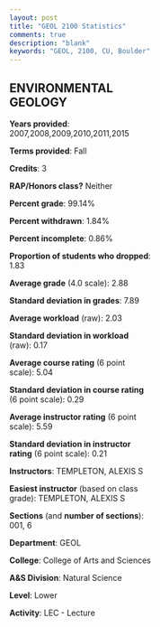 ```yaml
---
layout: post
title: "GEOL 2100 Statistics"
comments: true
description: "blank"
keywords: "GEOL, 2100, CU, Boulder"
--- 
```

<head>
<script src="https://ajax.googleapis.com/ajax/libs/jquery/2.1.3/jquery.min.js"></script>
<script src="https://dl.dropboxusercontent.com/s/pc42nxpaw1ea4o9/highcharts.js?dl=0"></script>
<!-- <script src="../assets/js/highcharts.js"></script> -->
<style type="text/css">@font-face {
	font-family: "Bebas Neue";
	src: url(https://www.filehosting.org/file/details/544349/BebasNeue%20Regular.otf) format("opentype");
	}
	h1.Bebas { 
		font-family: "Bebas Neue", Verdana, Tahoma;
	}
</style>
</head>
<body>
	<div id="container" style="float: right; width: 45%; height: 88%; margin-left: 2.5%; margin-right: 2.5%;"></div>
	<script language="JavaScript">
		$(document).ready(function() {
		var chart = {type: 'column'};
		var title = {text: 'Grade Distribution'};
		var xAxis = {categories: ['A','B','C','D','F'],crosshair: true};
		var yAxis = {min: 0,title: {text: 'Percentage'}};
		var tooltip = {headerFormat: '<center><b><span style="font-size:20px">{point.key}</span></b></center>',
		               pointFormat: '<td style="padding:0"><b>{point.y:.1f}%</b></td>',
		               footerFormat: '</table>',shared: true,useHTML: true};
		var plotOptions = {column: {pointPadding: 0.0,borderWidth: 0}};  
		var credits = {enabled: false};var series= [{name: 'Percent',data: [24.76,47.96,23.82,1.25,2.19,]}];
		var json = {};
		json.chart = chart;
		json.title = title;
		json.tooltip = tooltip;
		json.xAxis = xAxis;
		json.yAxis = yAxis;  
		json.series = series;
		json.plotOptions = plotOptions;  
		json.credits = credits;
		$('#container').highcharts(json);
	});
	</script>
</body>
			   
## ENVIRONMENTAL GEOLOGY

**Years provided**: 2007,2008,2009,2010,2011,2015

**Terms provided**: Fall

**Credits**: 3

**RAP/Honors class?** Neither

**Percent grade**: 99.14%

**Percent withdrawn**: 1.84%

**Percent incomplete**: 0.86%

**Proportion of students who dropped**: 1.83

**Average grade** (4.0 scale): 2.88

**Standard deviation in grades**: 7.89

**Average workload** (raw): 2.03

**Standard deviation in workload** (raw): 0.17

**Average course rating** (6 point scale): 5.04

**Standard deviation in course rating** (6 point scale): 0.29

**Average instructor rating** (6 point scale): 5.59

**Standard deviation in instructor rating** (6 point scale): 0.21

**Instructors**: TEMPLETON, ALEXIS S

**Easiest instructor** (based on class grade): TEMPLETON, ALEXIS S

**Sections** (and **number of sections**): 001, 6

**Department**: GEOL

**College**: College of Arts and Sciences

**A&S Division**: Natural Science

**Level**: Lower

**Activity**: LEC - Lecture